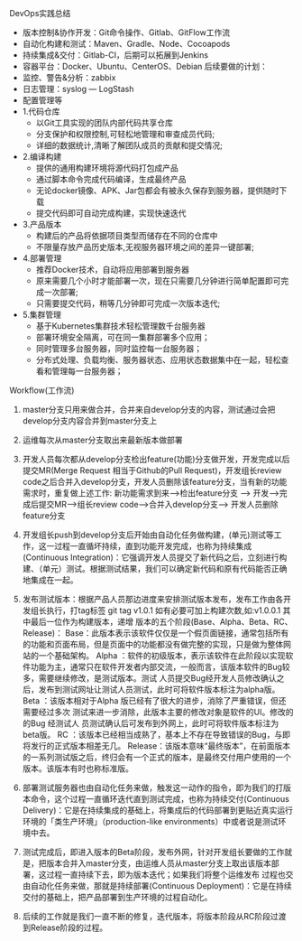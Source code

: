 DevOps实践总结

- 版本控制&协作开发：Git命令操作、Gitlab、GitFlow工作流
- 自动化构建和测试：Maven、Gradle、Node、Cocoapods
- 持续集成&交付：Gitlab-CI，后期可以拓展到Jenkins
- 容器平台：Docker、Ubuntu、CenterOS、Debian
  后续要做的计划：
- 监控、警告&分析：zabbix
- 日志管理：syslog — LogStash
- 配置管理等
- 1.代码仓库
  - 以Git工具实现的团队内部代码共享仓库
  - 分支保护和权限控制,可轻松地管理和审查成员代码;
  - 详细的数据统计,清晰了解团队成员的贡献和提交情况;
- 2.编译构建
  - 提供的通用构建环境将源代码打包成产品
  - 通过脚本命令完成代码编译，生成最终产品
  - 无论docker镜像、APK、Jar包都会有被永久保存到服务器，提供随时下载
  - 提交代码即可自动完成构建，实现快速迭代
- 3.产品版本
  - 构建后的产品将依据项目类型而储存在不同的仓库中
  - 不限量存放产品历史版本,无视服务器环境之间的差异一键部署;
- 4.部署管理
  - 推荐Docker技术，自动将应用部署到服务器
  - 原来需要几个小时才能部署一次，现在只需要几分钟进行简单配置即可完成一次部署;
  - 只需要提交代码，稍等几分钟即可完成一次版本迭代;
- 5.集群管理
  - 基于Kubernetes集群技术轻松管理数千台服务器
  - 部署环境安全隔离，可在同一集群部署多个应用；
  - 同时管理多台服务器，同时监控每一台服务器；
  - 分布式处理、负载均衡、服务器状态、应用状态数据集中在一起，轻松查看和管理每一台服务器；

Workflow(工作流)

1. master分支只用来做合并，合并来自develop分支的内容，测试通过会把develop分支内容合并到master分支上
2. 运维每次从master分支取出来最新版本做部署
3. 开发人员每次都从develop分支检出feature(功能)分支做开发，开发完成以后提交MR(Merge Request 相当于Github的Pull Request)，开发组长review code之后合并入develop分支，开发人员删除该feature分支，当有新的功能需求时，重复做上述工作:
   新功能需求到来——>检出feature分支 ——> 开发——>完成后提交MR——>组长review code——>合并入develop分支——> 开发人员删除feature分支
4. 开发组长push到develop分支后开始由自动化任务做构建，(单元)测试等工作，这一过程一直循坏持续，直到功能开发完成，也称为持续集成(Continuous Integration)：它强调开发人员提交了新代码之后，立刻进行构建、（单元）测试。根据测试结果，我们可以确定新代码和原有代码能否正确地集成在一起。
   
5. 发布测试版本：根据产品人员那边进度来安排测试版本发布，发布工作由各开发组长执行，打tag标签
       git tag v1.0.1  如有必要可加上构建次数,如:v1.0.0.1  其中最后一位作为构建版本，递增
   版本的五个阶段(Base、Alpha、Beta、RC、Release)：
   Base：此版本表示该软件仅仅是一个假页面链接，通常包括所有的功能和页面布局，但是页面中的功能都没有做完整的实现，只是做为整体网站的一个基础架构。
   Alpha ：软件的初级版本，表示该软件在此阶段以实现软件功能为主，通常只在软件开发者内部交流，一般而言，该版本软件的Bug较多，需要继续修改，是测试版本。测试    人员提交Bug经开发人员修改确认之后，发布到测试网址让测试人员测试，此时可将软件版本标注为alpha版。
   Beta ：该版本相对于Alpha 版已经有了很大的进步，消除了严重错误，但还需要经过多次    测试来进一步消除，此版本主要的修改对象是软件的UI。修改的的Bug 经测试人    员测试确认后可发布到外网上，此时可将软件版本标注为 beta版。
   RC ：该版本已经相当成熟了，基本上不存在导致错误的Bug，与即将发行的正式版本相差无几。
   Release：该版本意味“最终版本”，在前面版本的一系列测试版之后，终归会有一个正式的版本，是最终交付用户使用的一个版本。该版本有时也称标准版。
6. 部署测试服务器也由自动化任务来做，触发这一动作的指令，即为我们的打版本命令，这个过程一直循环迭代直到测试完成，也称为持续交付(Continuous Delivery)：它是在持续集成的基础上，将集成后的代码部署到更贴近真实运行环境的「类生产环境」（production-like environments）中或者说是测试环境中去。
   
7. 测试完成后，即进入版本的Beta阶段，发布外网，针对开发组长要做的工作就是，把版本合并入master分支，由运维人员从master分支上取出该版本部署，这过程一直持续下去，即为版本迭代；如果我们将整个运维发布 过程也交由自动化任务来做，那就是持续部署(Continuous Deployment)：它是在持续交付的基础上，把产品部署到生产环境的过程自动化。
   
8. 后续的工作就是我们一直不断的修复，迭代版本，将版本阶段从RC阶段过渡到Release阶段的过程。
